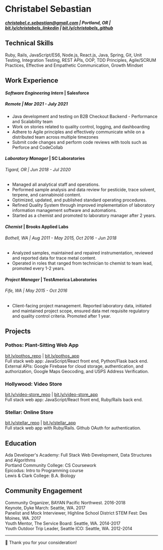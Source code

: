 # Christabel Sebastian 
#####   [christabel.e.sebastian@gmail.com](mailto:christabel.e.sebastian@gmail.com)  |  Portland, OR |  [bit.ly/christabels_linkedin](https://linkedin.com/in/christabelsebastian) | [bit.ly/christabels_github](https://github.com/cescarez)

## Technical Skills
Ruby, Rails, JavaScript/ES6, Node.js, React.js, Java, Spring, Git, Unit Testing, Integration Testing, REST APIs, OOP, TDD Principles, Agile/SCRUM Practices, Effective and Empathetic Communication, Growth Mindset

## Work Experience
#### _Software Engineering Intern_ | Salesforce
##### Remote | Mar 2021 - July 2021
- Java development and testing on B2B Checkout Backend - Performance and Scalability team
- Work on stories related to quality control, logging, and dashboarding
- Adhere to Agile principles and effectively communicate while on a distributed team across multiple timezones
- Submit code changes and perform code reviews with tools such as Perforce and CodeCollab
#### _Laboratory Manager_ | SC Laboratories 
###### Tigard, OR | Jun 2018 - Jul 2020
- Managed all analytical staff and operations.
- Performed sample analysis and data review for pesticide, trace solvent, terpene, and cannabinoid content. 
- Optimized, updated, and published standard operating procedures.
- Refined Quality System through improved implementation of laboratory information management software and automations.
- Started as a chemist and promoted to laboratory manager after 2 years.
#### _Chemist_ | Brooks Applied Labs 
###### Bothell, WA | Aug 2011 - May 2015, Oct 2016 - Jun 2018
- Analyzed samples, maintained and repaired instrumentation, reviewed and reported data for trace metal content.
- Operated in roles that ranged from technician to chemist to team lead, promoted every 1-2 years. 
#### _Project Manager_ | TestAmerica Laboratories
###### Fife, WA | May 2015 - Oct 2016
- Client-facing project management. Reported laboratory data, initiated and maintained project scope, ensured data met requisite regulatory and quality control criteria. Promoted after 1 year.

## Projects
### Pothos: Plant-Sitting Web App
[bit.ly/pothos_repo](https://github.com/cescarez/pothos-react/) | [bit.ly/pothos_app](https://pothos-webapp.herokuapp.com/)  
Full stack web app: JavaScript/React front end, Python/Flask back end. External APIs: Google Firebase for cloud storage, authentication, and authorization, Google Maps Geocoding, and USPS Address Verification.
### Hollywood: Video Store
[bit.ly/video-store_repo](https://github.com/cescarez/video-store-consumer) | [bit.ly/video-store_app](https://videostore-react.herokuapp.com/)  
Full stack web app: JavaScript/React front end, Ruby/Rails back end.
### Stellar: Online Store
[bit.ly/stellar_repo](https://github.com/cescarez/betsy) | [bit.ly/stellar_app](https://stellar-betsy.herokuapp.com/)  
Full stack web app with Ruby/Rails. Github OAuth for authentication.


## Education
Ada Developer's Academy: Full Stack Web Development, Data Structures and Algorithms  
Portland Community College: CS Coursework  
Epicodus: Intro to Programming course  
Lewis & Clark College: B.A. Biology  

## Community Engagement
Community Organizer, BAYAN Pacific Northwest. 2016-2018  
Keynote, Dyke March: Seattle, WA. 2017  
Panelist and Mock Interviewer, Highline School District STEM Fest: Des Moines, WA. 2017  
Youth Mentor, The Service Board: Seattle, WA. 2014-2017  
Youth Outdoor Trip Leader, Seattle ICO: Seattle, WA. 2012-2014  
____________________
:wave: Thank you for your consideration! 
